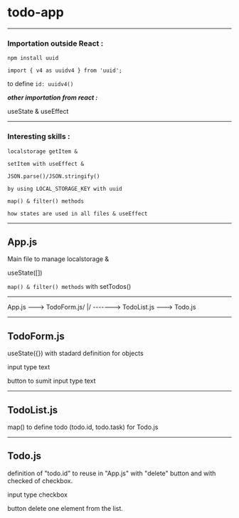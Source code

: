 # todo-app

---

### Importation outside React :

`npm install uuid`

`import { v4 as uuidv4 } from 'uuid';`

to define `id: uuidv4()`


***other importation from react :***

useState & useEffect

---

### Interesting skills :

```
localstorage getItem &

setItem with useEffect &

JSON.parse()/JSON.stringify()

by using LOCAL_STORAGE_KEY with uuid
```

`map() & filter() methods`

`how states are used in all files & useEffect`

---

## App.js

Main file to manage localstorage &

useState([])

`map() & filter() methods` with setTodos()

---------------------------------------

App.js ---> TodoForm.js/
   |/
   -------> TodoList.js ---> Todo.js  

---------------------------------------

## TodoForm.js

useState({}) with stadard definition for objects

input type text

button to sumit input type text

---

## TodoList.js

map() to define todo (todo.id, todo.task) for Todo.js

---

## Todo.js

definition of "todo.id" to reuse in "App.js"
with "delete" button and with checked of checkbox.

input type checkbox 

button delete one element from the list.
